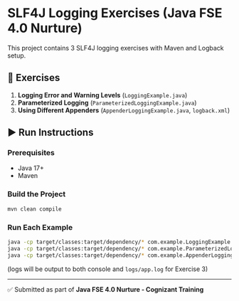 # SLF4J Logging Exercises (Java FSE 4.0 Nurture)

This project contains 3 SLF4J logging exercises with Maven and Logback setup.

## 🧪 Exercises

1. **Logging Error and Warning Levels** (`LoggingExample.java`)
2. **Parameterized Logging** (`ParameterizedLoggingExample.java`)
3. **Using Different Appenders** (`AppenderLoggingExample.java`, `logback.xml`)

## ▶️ Run Instructions

### Prerequisites
- Java 17+
- Maven

### Build the Project

```bash
mvn clean compile
```

### Run Each Example

```bash
java -cp target/classes:target/dependency/* com.example.LoggingExample
java -cp target/classes:target/dependency/* com.example.ParameterizedLoggingExample
java -cp target/classes:target/dependency/* com.example.AppenderLoggingExample
```

(logs will be output to both console and `logs/app.log` for Exercise 3)

---

✅ Submitted as part of **Java FSE 4.0 Nurture - Cognizant Training**
